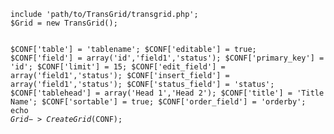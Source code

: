 <code>
include 'path/to/TransGrid/transgrid.php';
$Grid = new TransGrid();

$CONF['table']          = 'tablename';
$CONF['editable']       = true;
$CONF['field']          = array('id','field1','status');
$CONF['primary_key']    = 'id';
$CONF['limit']          = 15;
$CONF['edit_field']     = array('field1','status');
$CONF['insert_field']   = array('field1','status');
$CONF['status_field']   = 'status';
$CONF['tablehead']      = array('Head 1','Head 2');
$CONF['title']          = 'Title Name';
$CONF['sortable']       = true;
$CONF['order_field']    = 'orderby';
echo $Grid->CreateGrid($CONF);
</code>
